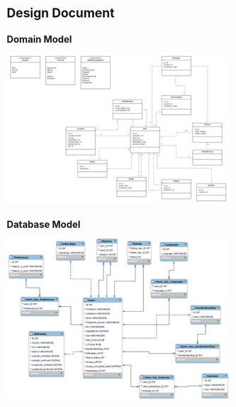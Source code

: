 # Design Document

## Domain Model

![image](uploads/97fb10e29a0c09117808722e9414b661/image.png)

## Database Model

![inso_06_database_diagram](uploads/3e495d20e69f62aa5a914e1d38f26c38/inso_06_database_diagram.png)